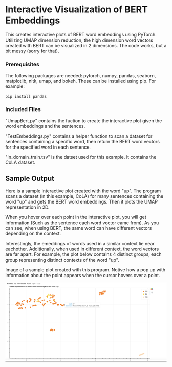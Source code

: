 # Interactive Visualization of BERT Embeddings

This creates interactive plots of BERT word embeddings using PyTorch.  Utilizing UMAP dimension reduction, the high dimension word vectors created with BERT can be visualized in 2 dimensions.  The code works, but a bit messy (sorry for that).

### Prerequisites

The following packages are needed: pytorch, numpy, pandas, seaborn, matplotlib, nltk, umap, and bokeh.  These can be installed using pip.  For example:

```
pip install pandas
```

### Included Files

"UmapBert.py" contains the fuction to create the interactive plot given the word embeddings and the sentences.

"TestEmbeddings.py" contains a helper function to scan a dataset for sentences containing a specific word, then return the BERT word vectors for the specified word in each sentence.

"in_domain_train.tsv" is the datset used for this example.  It contains the CoLA dataset.

## Sample Output

Here is a sample interactive plot created with the word "up".  The program scans a dataset (in this example, CoLA) for many sentences containing the word "up" and gets the BERT word embeddings.  Then it plots the UMAP representation in 2D.

When you hover over each point in the interactive plot, you will get information (Such as the sentence each word vector came from).  As you can see, when using BERT, the same word can have different vectors depending on the context.

Interestingly, the emeddings of words used in a similar context lie near eachother.  Additionally, when used in different context, the word vectors are far apart.  For example, the plot below contains 4 distinct groups, each group representing distinct contexts of the word "up".

Image of a sample plot created with this program.  Notive how a pop up with information about the point appears when the cursor hovers over a point.

!["Image of an interative plot created with this program.  Notive how a pop up with information about the point appears when the cursor hovers over the point."](/sample_interactive_plot_image.png)
